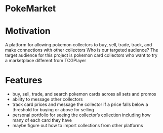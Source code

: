 ﻿# PokeMarket

# Motivation

A platform for allowing pokemon collectors to buy, sell, trade, track, and make connections with other collectors
Who is our targeted audience?
The target audience for this project is pokemon card collectors who want to try a marketplace different from TCGPlayer

# Features

- buy, sell, trade, and search pokemon cards across all sets and promos
- ability to message other collectors
- track card prices and message the collector if a price falls below a threshold for buying or above for selling
- personal portfolio for seeing the collector’s collection including how many of each card they have
- maybe figure out how to import collections from other platforms

